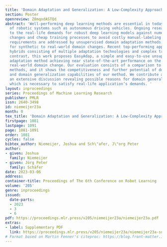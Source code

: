 ```yaml
---
title: 'Domain Adaptation and Generalization: A Low-Complexity Approach'
section: Poster
openreview: Z8mqodASTQd
abstract: 'Well-performing deep learning methods are essential in today’s perception
  of robotic systems such as autonomous driving vehicles. Ongoing research is due
  to the real-life demands for robust deep learning models against numerous domain
  changes and cheap training processes to avoid costly manual-labeling efforts. These
  requirements are addressed by unsupervised domain adaptation methods, in particular
  for synthetic to real-world domain changes. Recent top-performing approaches are
  hybrids consisting of multiple adaptation technologies and complex training processes.   In
  contrast, this work proposes EasyAdap, a simple and easy-to-use unsupervised domain
  adaptation method achieving near state-of-the-art performance on the synthetic to
  real-world domain change. Our evaluation consists of a comparison to numerous top-performing
  methods, and it shows the competitiveness and further potential of domain adaptation
  and domain generalization capabilities of our method. We contribute and focus on
  an extensive discussion revealing possible reasons for domain generalization capabilities,
  which is necessary to satisfy real-life application’s demands. '
layout: inproceedings
series: Proceedings of Machine Learning Research
publisher: PMLR
issn: 2640-3498
id: niemeijer23a
month: 0
tex_title: 'Domain Adaptation and Generalization: A Low-Complexity Approach'
firstpage: 1081
lastpage: 1091
page: 1081-1091
order: 1081
cycles: false
bibtex_author: Niemeijer, Joshua and Sch\"afer, J\"org Peter
author:
- given: Joshua
  family: Niemeijer
- given: Jörg Peter
  family: Schäfer
date: 2023-03-06
address:
container-title: Proceedings of The 6th Conference on Robot Learning
volume: '205'
genre: inproceedings
issued:
  date-parts:
  - 2023
  - 3
  - 6
pdf: https://proceedings.mlr.press/v205/niemeijer23a/niemeijer23a.pdf
extras:
- label: Supplementary PDF
  link: https://proceedings.mlr.press/v205/niemeijer23a/niemeijer23a-supp.pdf
# Format based on Martin Fenner's citeproc: https://blog.front-matter.io/posts/citeproc-yaml-for-bibliographies/
---
```

